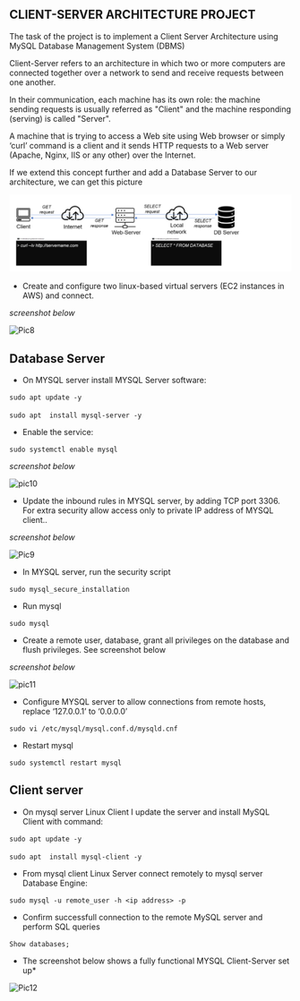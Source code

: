 ## __CLIENT-SERVER ARCHITECTURE PROJECT__

The task of the project is to implement a Client Server Architecture using MySQL Database Management System (DBMS)

Client-Server refers to an architecture in which two or more computers are connected together over a network to send and receive requests between one another.

In their communication, each machine has its own role: the machine sending requests is usually referred as "Client" and the machine responding (serving) is called "Server".

A machine that is trying to access a Web site using Web browser or simply ‘curl’ command is a client and it sends HTTP requests to a Web server (Apache, Nginx, IIS or any other) over the Internet.

If we extend this concept further and add a Database Server to our architecture, we can get this picture

![pic14](./images/pic14.png)


- Create and configure two linux-based virtual servers (EC2 instances in AWS) and connect. 

*screenshot below*

![Pic8](https://user-images.githubusercontent.com/93116204/156807418-a70feb62-6873-417c-abf0-b08d3d68f30e.png)

## Database Server

- On MYSQL server install MYSQL Server software: 

```
sudo apt update -y

sudo apt  install mysql-server -y
```

- Enable the service: 

```
sudo systemctl enable mysql
```

 *screenshot below*
 
![pic10](https://user-images.githubusercontent.com/93116204/156807588-b83fa9b6-a9c5-4be6-b16d-1b67b8db15aa.png)


- Update the inbound rules in MYSQL server, by adding TCP port 3306. For extra security allow access only to private IP address of MYSQL client..

*screenshot below*

![Pic9](https://user-images.githubusercontent.com/93116204/156807654-ba1831c4-35e2-450c-9fc0-9d8898e9f288.png)

- In MYSQL server, run the security script

```
sudo mysql_secure_installation
```

- Run mysql 

```
sudo mysql
```

- Create a remote user, database, grant all privileges on the database and flush privileges. See screenshot below

*screenshot below*

![pic11](https://user-images.githubusercontent.com/93116204/156807698-a1a5af29-79eb-411f-86c1-3eb1c8bc51e0.png)



- Configure MYSQL server to allow connections from remote hosts, replace ‘127.0.0.1’ to ‘0.0.0.0’ 
 
``` 
sudo vi /etc/mysql/mysql.conf.d/mysqld.cnf
```
- Restart mysql

```
sudo systemctl restart mysql
```

## Client server

- On mysql server Linux Client I update the server and install MySQL Client with command: 

```
sudo apt update -y

sudo apt  install mysql-client -y
```

- From mysql client Linux Server connect remotely to mysql server Database Engine: 

```
sudo mysql -u remote_user -h <ip address> -p
```

- Confirm successfull connection to the remote MySQL server and perform SQL queries

```
Show databases;
```

* The screenshot below shows a fully functional MYSQL Client-Server set up*

 ![Pic12](https://user-images.githubusercontent.com/93116204/156807747-0d2a0b78-fa42-42fc-a1e5-87551ec6fb6e.png)

